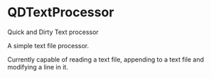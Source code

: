 # QDTextProcessor
Quick and Dirty Text processor

A simple text file processor.

Currently capable of reading a text file, appending to a text file and modifying a line in it.
